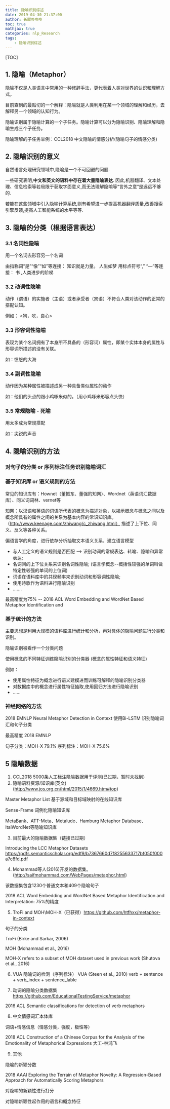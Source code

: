```yaml
---
title: 隐喻识别综述
date: 2019-04-30 21:37:00
author: 长腿咚咚咚
toc: true
mathjax: true
categories: nlp_Research
tags:
	- 隐喻识别综述
---
```


[TOC]

## 1. 隐喻（Metaphor）

隐喻不仅是人类语言中常用的一种修辞手法，更代表着人类对世界的认识和理解方式。

目前查到的最贴切的一个解释：隐喻就是人类利用在某一个领域的理解和经历，去解释另一个领域的认知行为。

隐喻识别属于隐喻计算的一个子任务。隐喻计算可以分为隐喻识别、隐喻理解和隐喻生成三个子任务。

隐喻理解的子任务举例：CCL2018 中文隐喻的情感分析(隐喻句子的情感分类)




## 2. 隐喻识别的意义
自然语言处理研究领域中,隐喻是一个不可回避的问题.

一些研究表明,**中文和英文的语料中存在着大量隐喻表达**.      因此,机器翻译、文本处理、信息检索等若局限于获取字面意义,而无法理解隐喻等“言外之意”是远远不够的.

若能在这些领域中引入隐喻计算系统,则有希望进一步提高机器翻译质量,改善搜索引擎反馈,提高人工智能系统的水平等等.


## 3. 隐喻的分类（根据语言表达）
### 3.1 名词性隐喻
用一个名词去形容另一个名词

由指称词“是”“像”“如”等连接： 知识就是力量。    人生如梦
用标点符号“,” “—”等连接：  书 ,人类进步的阶梯


### 3.2 动词性隐喻
动作（谓语）的实施者（主语）或者承受者（宾语）不符合人类对该动作的正常的搭配认知。

例如： <狗，吃，良心>


### 3.3 形容词性隐喻
表现为某个名词拥有了本身所不具备的（形容词）属性，即某个实体本身的属性与形容词所描述的没有关联。

如：愤怒的大海

### 3.4 副词性隐喻
动作因为某种属性被描述成另一种具备类似属性的动作

如：他们的头点的跟小鸡啄米似的。（用小鸡啄米形容点头快）

### 3.5 常规隐喻 - 死喻
用太多成为常规搭配

如：尖锐的声音

## 4. 隐喻识别的方法

### 对句子的分类 or 序列标注任务识别隐喻词汇

### 基于知识库 or 语义规则的方法
常见的知识库有：Hownet（董振东、董强的知网）、Wordnet（英语词汇数据库）、同义词词林、vernet等

知网：以汉语和英语的词语所代表的概念为描述对象，以揭示概念与概念之间以及概念所具有的属性之间的关系为基本内容的常识知识库。 （http://www.keenage.com/zhiwang/c_zhiwang.html）
描述了上下位、同义、反义等各种关系。


偏语言学的角度，进行依存分析抽取文本语义关系，建立语言模型
- 与人工定义的语义规则是否匹配 --> 识别动词的常规表达、转喻、隐喻和异常表达;
- 名词间的上下位关系来识别名词性隐喻;       (语言学概念--概括性较强的单词叫做特定性较强的单词的上位词)
- 词语在语料库中的共现频率来识别动词和形容词性隐喻;
- 使用诗歌作为语料进行隐喻识别
- .......

最高精度为75%  --  2018 ACL Word Embedding and WordNet Based Metaphor Identification and

### 基于统计的方法
主要思想是利用大规模的语料库进行统计和分析，再对具体的隐喻问题进行分类和识别。

隐喻识别被看作一个分类问题

使用概念的不同特征训练隐喻识别的分类器 (概念的属性特征和语义特征)

例如：
- 使用属性特征为概念进行语义建模进而训练可解释的隐喻识别分类器
- 对数据库中的概念进行属性特征抽取,使用回归方法进行隐喻识别
- ......


### 神经网络的方法

2018 EMNLP Neural Metaphor Detection in Context  使用Bi-LSTM 识别隐喻词汇和句子分类

最高精度 2018 EMNLP 

句子分类：MOH-X 79.1%
序列标注：MOH-X 75.6%




## 5 隐喻数据
1. CCL2018  5000条人工标注隐喻数据用于评测(已过期，暂时未找到)
2. 隐喻语料资源/知识库(英文)(http://www.jos.org.cn/html/2015/1/4669.htm#top)

Master Metaphor List    基于源域和目标域映射的在线知识库

Sense-Frame       词例化隐喻知识库

MetaBank、ATT-Meta、Metalude、Hamburg Metaphor Database、ItalWordNet等隐喻知识库

3. 目前最大的隐喻数据集（链接已过期）

Introducing the LCC Metaphor Datasets
https://pdfs.semanticscholar.org/edf9/b7367660d7f8255633717bf050f000a7c8fd.pdf




4. Mohammad等人(2016)开发的数据集。(http://saifmohammad.com/WebPages/metaphor.html)


该数据集包含1230个普通文本和409个隐喻句子

2018 ACL Word Embedding and WordNet Based Metaphor Identification and Interpretation:  75%的精度


5. TroFi and MOH\MOH-X（已获得）https://github.com/htfhxx/metaphor-in-context

句子的分类

TroFi (Birke and Sarkar, 2006) 

MOH (Mohammad et al., 2016)

MOH-X refers to a subset of MOH dataset used in previous work (Shutova et al., 2016)


6. VUA
隐喻词的检测（序列标注）
VUA (Steen et al., 2010)
verb + sentence + verb_index + sentence_lable

7. 动词的隐喻分类数据集
https://github.com/EducationalTestingService/metaphor

2016 ACL Semantic classifications for detection of verb metaphors


8. 中文情感词汇本体库

词语+情感信息（情感分类，强度，极性等）

2018 ACL Construction of a Chinese Corpus for the Analysis of the Emotionality of Metaphorical Expressions  大工-林鸿飞 

9. 其他

隐喻的新颖分数

2018 AAAI Exploring the Terrain of Metaphor Novelty: A Regression-Based Approach for Automatically Scoring Metaphors

对隐喻的新颖性进行打分

对隐喻新颖性起作用的语言和概念特征




















